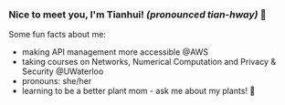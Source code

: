 ### Nice to meet you, I'm Tianhui! *(pronounced tian-hway)* 👋


Some fun facts about me:
- making API management more accessible @AWS
- taking courses on Networks, Numerical Computation and Privacy & Security @UWaterloo
- pronouns: she/her
- learning to be a better plant mom - ask me about my plants! 🌱

<!--
**TianhuiYang/TianhuiYang** is a ✨ _special_ ✨ repository because its `README.md` (this file) appears on your GitHub profile.

Here are some ideas to get you started:

- 🔭 I’m currently working on ...
- 🌱 I’m currently learning ...
- 👯 I’m looking to collaborate on ...
- 🤔 I’m looking for help with ...
- 💬 Ask me about ...
- 📫 How to reach me: ...
- 😄 Pronouns: ...
- ⚡ Fun fact: ...
-->
